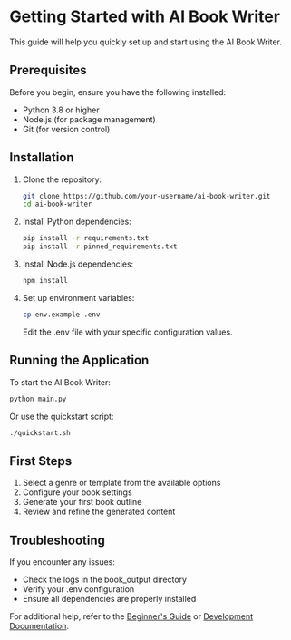 # Getting Started with AI Book Writer

This guide will help you quickly set up and start using the AI Book Writer.

## Prerequisites

Before you begin, ensure you have the following installed:

- Python 3.8 or higher
- Node.js (for package management)
- Git (for version control)

## Installation

1. Clone the repository:
   ```bash
   git clone https://github.com/your-username/ai-book-writer.git
   cd ai-book-writer
   ```

2. Install Python dependencies:
   ```bash
   pip install -r requirements.txt
   pip install -r pinned_requirements.txt
   ```

3. Install Node.js dependencies:
   ```bash
   npm install
   ```

4. Set up environment variables:
   ```bash
   cp env.example .env
   ```
   Edit the .env file with your specific configuration values.

## Running the Application

To start the AI Book Writer:

```bash
python main.py
```

Or use the quickstart script:

```bash
./quickstart.sh
```

## First Steps

1. Select a genre or template from the available options
2. Configure your book settings
3. Generate your first book outline
4. Review and refine the generated content

## Troubleshooting

If you encounter any issues:
- Check the logs in the book_output directory
- Verify your .env configuration
- Ensure all dependencies are properly installed

For additional help, refer to the [Beginner's Guide](guides/beginners.md) or [Development Documentation](development/workflow.md).
